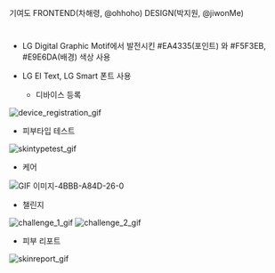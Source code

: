 기여도
FRONTEND(차해령, @ohhoho) DESIGN(박지원, @jiwonMe)

#

* LG Digital Graphic Motif에서 발전시킨 #EA4335(포인트) 와 #F5F3EB, #E9E6DA(배경) 색상 사용
* LG EI Text, LG Smart 폰트 사용


  * 디바이스 등록
  
![device_registration_gif](https://github.com/HYU-SE-HISKIN/HISKIN_frontend/assets/67647413/e552e554-43ca-4fa0-8a7d-6230b156db27)

  * 피부타입 테스트

![skintypetest_gif](https://github.com/HYU-SE-HISKIN/HISKIN_frontend/assets/67647413/fd57da24-7188-4d21-9938-c62b6454100f)

  * 케어

![GIF 이미지-4BBB-A84D-26-0](https://github.com/HYU-SE-HISKIN/HISKIN_frontend/assets/67647413/e085f866-fb1f-4905-8e52-7e9242dd6a73)

  * 챌린지

![challenge_1_gif](https://github.com/HYU-SE-HISKIN/HISKIN_frontend/assets/67647413/c1b9affa-280c-43a6-989c-e9ca9945a5ea)
![challenge_2_gif](https://github.com/HYU-SE-HISKIN/HISKIN_frontend/assets/67647413/31b738ca-4068-47a4-a6b0-e9264def7d6a)

  * 피부 리포트
  
![skinreport_gif](https://github.com/HYU-SE-HISKIN/HISKIN_frontend/assets/67647413/9a4b713d-260b-4188-97eb-99207a739737)

